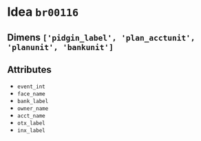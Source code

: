 # Idea `br00116`

## Dimens `['pidgin_label', 'plan_acctunit', 'planunit', 'bankunit']`

## Attributes
- `event_int`
- `face_name`
- `bank_label`
- `owner_name`
- `acct_name`
- `otx_label`
- `inx_label`
